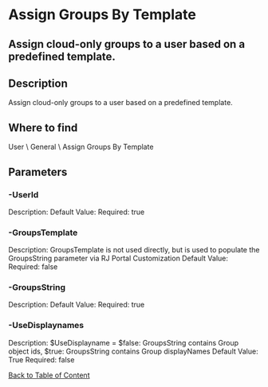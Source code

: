 # Assign Groups By Template

## Assign cloud-only groups to a user based on a predefined template.

## Description
Assign cloud-only groups to a user based on a predefined template.

## Where to find
User \ General \ Assign Groups By Template

## Parameters
### -UserId
Description: 
Default Value: 
Required: true

### -GroupsTemplate
Description: GroupsTemplate is not used directly, but is used to populate the GroupsString parameter via RJ Portal Customization
Default Value: 
Required: false

### -GroupsString
Description: 
Default Value: 
Required: true

### -UseDisplaynames
Description: $UseDisplayname = $false: GroupsString contains Group object ids, $true: GroupsString contains Group displayNames
Default Value: True
Required: false


[Back to Table of Content](../../../README.md)

